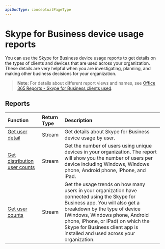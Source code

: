 ```yaml
---
apiDocType: conceptualPageType
---
```

# Skype for Business device usage reports

You can use the Skype for Business device usage reports to get details on the types of clients and devices that are used across your organization. These details are very helpful when you are investigating, planning, and making other business decisions for your organization.

> **Note:** For details about different report views and names, see [Office 365 Reports - Skype for Business clients used](https://support.office.com/client/Skype-for-Business-clients-used-b9019c36-034f-40c7-acb0-c2a0400b03c3).

## Reports

| Function                                 | Return Type | Description                              |
| :--------------------------------------- | :---------- | :--------------------------------------- |
| [Get user detail](../api/reportroot_getskypeforbusinessdeviceusageuserdetail.md) | Stream      | Get details about Skype for Business device usage by user. |
| [Get distribution user counts](../api/reportroot_getskypeforbusinessdeviceusagedistributionusercounts.md) | Stream      | Get the number of users using unique devices in your organization. The report will show you the number of users per device including Windows, Windows phone, Android phone, iPhone, and iPad. |
| [Get user counts](../api/reportroot_getskypeforbusinessdeviceusageusercounts.md) | Stream      | Get the usage trends on how many users in your organization have connected using the Skype for Business app. You will also get a breakdown by the type of device (Windows, Windows phone, Android phone, iPhone, or iPad) on which the Skype for Business client app is installed and used across your organization. |
